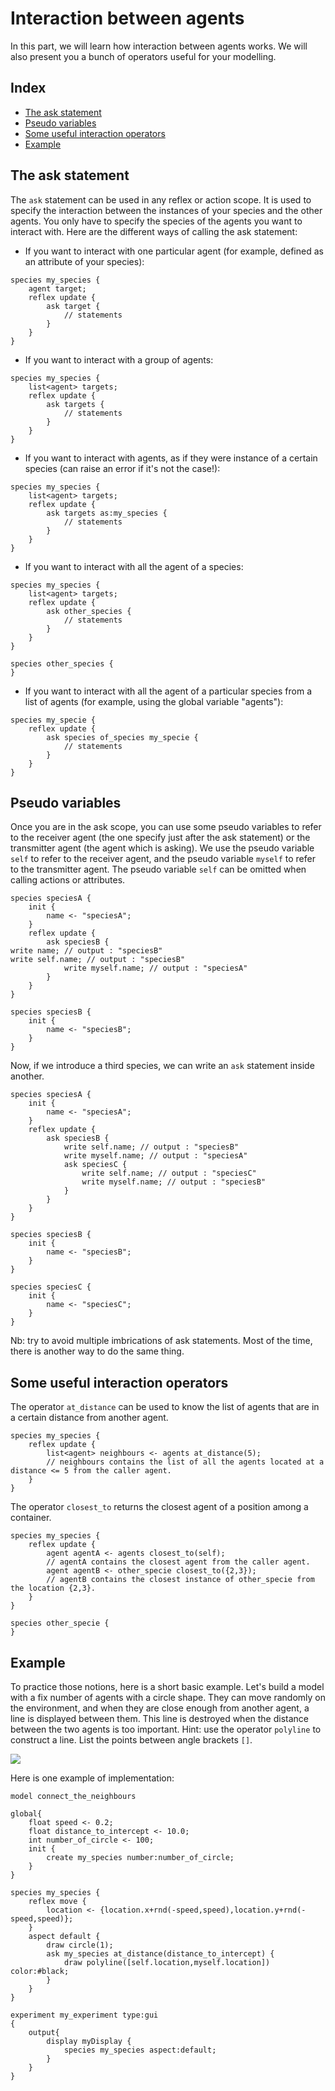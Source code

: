 # Interaction between agents

In this part, we will learn how interaction between agents works. We will also present you a bunch of operators useful for your modelling. 

## Index

* [The ask statement](#the-ask-statement)
* [Pseudo variables](#pseudo-variables)
* [Some useful interaction operators](#some-useful-interaction-operators)
* [Example](#example)

## The ask statement

The `ask` statement can be used in any reflex or action scope. It is used to specify the interaction between the instances of your species and the other agents. You only have to specify the species of the agents you want to interact with. Here are the different ways of calling the ask statement:

-	If you want to interact with one particular agent (for example, defined as an attribute of your species):

```
species my_species {
	agent target;
	reflex update {
		ask target {
			// statements
		}
	}
}
```

-	If you want to interact with a group of agents:

```
species my_species {
	list<agent> targets;
	reflex update {
		ask targets {
			// statements
		}
	}
}
```

-	If you want to interact with agents, as if they were instance of a certain species (can raise an error if it's not the case!):

```
species my_species {
	list<agent> targets;
	reflex update {
		ask targets as:my_species {
			// statements
		}
	}
}
```

-	If you want to interact with all the agent of a species:

```
species my_species {
	list<agent> targets;
	reflex update {
		ask other_species {
			// statements
		}
	}
}

species other_species {
}
```

-	If you want to interact with all the agent of a particular species from a list of agents (for example, using the global variable "agents"):

```
species my_specie {
	reflex update {
		ask species of_species my_specie {
			// statements
		}
	}
}
```

## Pseudo variables

Once you are in the ask scope, you can use some pseudo variables to refer to the receiver agent (the one specify just after the ask statement) or the transmitter agent (the agent which is asking). 
We use the pseudo variable `self` to refer to the receiver agent, and the pseudo variable `myself` to refer to the transmitter agent. The pseudo variable `self` can be omitted when calling actions or attributes.

```
species speciesA {
	init {
		name <- "speciesA";
	}
	reflex update {
		ask speciesB {
write name; // output : "speciesB"			
write self.name; // output : "speciesB"
			write myself.name; // output : "speciesA"
		}
	}
}

species speciesB {
	init {
		name <- "speciesB";
	}
}
```

Now, if we introduce a third species, we can write an `ask` statement inside another. 

```
species speciesA {
	init {
		name <- "speciesA";
	}
	reflex update {
		ask speciesB {
			write self.name; // output : "speciesB"
			write myself.name; // output : "speciesA"
			ask speciesC {
				write self.name; // output : "speciesC"
				write myself.name; // output : "speciesB"
			}
		}
	}
}

species speciesB {
	init {
		name <- "speciesB";
	}
}

species speciesC {
	init {
		name <- "speciesC";
	}
}
```

Nb: try to avoid multiple imbrications of ask statements. Most of the time, there is another way to do the same thing.

## Some useful interaction operators

The operator `at_distance` can be used to know the list of agents that are in a certain distance from another agent.

```
species my_species {
	reflex update {
		list<agent> neighbours <- agents at_distance(5);
		// neighbours contains the list of all the agents located at a distance <= 5 from the caller agent.
	}
}
```

The operator `closest_to` returns the closest agent of a position among a container.

```
species my_species {
	reflex update {
		agent agentA <- agents closest_to(self);
		// agentA contains the closest agent from the caller agent.
		agent agentB <- other_specie closest_to({2,3});
		// agentB contains the closest instance of other_specie from the location {2,3}.
	}
}

species other_specie {
}
```

## Example

To practice those notions, here is a short basic example. Let's build a model with a fix number of agents with a circle shape. They can move randomly on the environment, and when they are close enough from another agent, a line is displayed between them. This line is destroyed when the distance between the two agents is too important.
Hint: use the operator `polyline` to construct a line. List the points between angle brackets `[]`.

<img src='images/connect_the_neighbours.png' /> 

Here is one example of implementation:

```
model connect_the_neighbours

global{
	float speed <- 0.2;
	float distance_to_intercept <- 10.0;
	int number_of_circle <- 100;
	init {
		create my_species number:number_of_circle;
	}
}

species my_species {
	reflex move {
		location <- {location.x+rnd(-speed,speed),location.y+rnd(-speed,speed)};
	}
	aspect default {
		draw circle(1);
		ask my_species at_distance(distance_to_intercept) {
			draw polyline([self.location,myself.location]) color:#black;
		}
	}
}

experiment my_experiment type:gui
{
	output{
		display myDisplay {
			species my_species aspect:default;
		}
	}
}
```